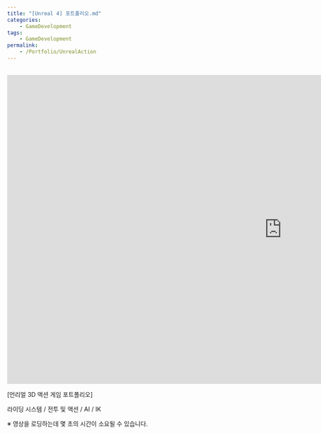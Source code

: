 ```yaml
---
title: "[Unreal 4] 포트폴리오.md"
categories:
    - GameDevelopment
tags:
    - GameDevelopment
permalink:
    - /Portfolio/UnrealAction
---
```


<br>
<iframe width="1280" height="720" src="https://www.youtube.com/embed/qlj67cvOfSE" title="YouTube video player" frameborder="0" allow="accelerometer; autoplay; clipboard-write; encrypted-media; gyroscope; picture-in-picture" allowfullscreen></iframe>

<br>

[언리얼 3D 액션 게임 포트폴리오]

라이딩 시스템 / 전투 및 액션 / AI / IK


※ 영상을 로딩하는데 몇 초의 시간이 소요될 수 있습니다. 